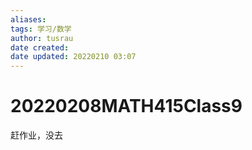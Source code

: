 ```yaml
---
aliases: 
tags: 学习/数学
author: tusrau
date created: 
date updated: 20220210 03:07
---
```


# 20220208MATH415Class9
赶作业，没去